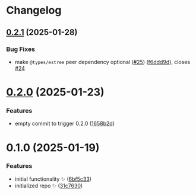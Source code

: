 # Changelog

## [0.2.1](https://github.com/JoshuaKGoldberg/eslint-fix-utils/compare/0.2.0...0.2.1) (2025-01-28)

### Bug Fixes

- make `@types/estree` peer dependency optional ([#25](https://github.com/JoshuaKGoldberg/eslint-fix-utils/issues/25)) ([f6ddd9d](https://github.com/JoshuaKGoldberg/eslint-fix-utils/commit/f6ddd9d20de032992202d9287be3c7abee4f0d15)), closes [#24](https://github.com/JoshuaKGoldberg/eslint-fix-utils/issues/24)

# [0.2.0](https://github.com/JoshuaKGoldberg/eslint-fix-utils/compare/0.1.0...0.2.0) (2025-01-23)

### Features

- empty commit to trigger 0.2.0 ([1658b2d](https://github.com/JoshuaKGoldberg/eslint-fix-utils/commit/1658b2d849fe9f636f24f154831ad8eeecb5721c))

# 0.1.0 (2025-01-19)

### Features

- initial functionality ✨ ([6bf5c33](https://github.com/JoshuaKGoldberg/eslint-fix-utils/commit/6bf5c3329eb47c43d38128328fd4501277b3c8ad))
- initialized repo ✨ ([31c7630](https://github.com/JoshuaKGoldberg/eslint-fix-utils/commit/31c7630c769a8a57b9be85247c6546baceae82f2))
